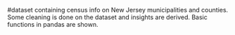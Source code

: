 #dataset containing census info on New Jersey municipalities and counties. Some cleaning is done on the dataset and insights are derived. Basic functions in pandas are shown. 
